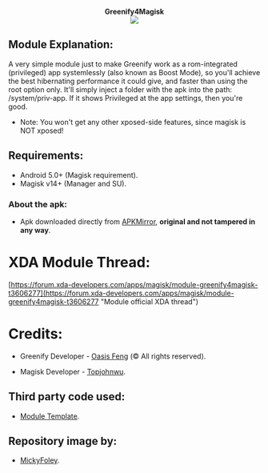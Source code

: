 <p align="center">
<b> Greenify4Magisk </b><br>
  <img src="http://i.imgur.com/RTIZiTb.png">
</p>

## Module Explanation:
A very simple module just to make Greenify work as a rom-integrated (privileged) app systemlessly (also known as Boost Mode), so you'll achieve the best hibernating performance it could give, and faster than using the root option only. It'll simply inject a folder with the apk into the path: /system/priv-app. If it shows Privileged at the app settings, then you're good.

* Note: You won't get any other xposed-side features, since magisk is NOT xposed!

## Requirements: 
- Android 5.0+ (Magisk requirement).
- Magisk v14+ (Manager and SU).

### About the apk:
* Apk downloaded directly from [APKMirror](http://www.apkmirror.com/apk/oasis-feng/greenify/ "Greenify's APKMirror page"), **original and not tampered in any way**.

# XDA Module Thread:
[https://forum.xda-developers.com/apps/magisk/module-greenify4magisk-t3606277](https://forum.xda-developers.com/apps/magisk/module-greenify4magisk-t3606277 "Module official XDA thread")

# Credits:
* Greenify Developer - [Oasis Feng](https://play.google.com/store/apps/details?id=com.oasisfeng.greenify "Greenify's Play Store page") (© All rights reserved).

* Magisk Developer - [Topjohnwu](https://forum.xda-developers.com/apps/magisk/official-magisk-v7-universal-systemless-t3473445 "Magisk's official thread").

## Third party code used:
* [Module Template](https://github.com/topjohnwu/magisk-module-template "Template's repository").

## Repository image by:
* [MickyFoley](https://forum.xda-developers.com/member.php?u=4549254 "Author's XDA profile").
